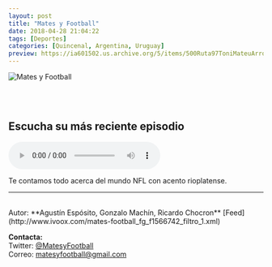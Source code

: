 ```yaml
---
layout: post
title: "Mates y Football"
date: 2018-04-28 21:04:22
tags: [Deportes]
categories: [Quincenal, Argentina, Uruguay]
preview: https://ia601502.us.archive.org/5/items/500Ruta97ToniMateuArrom/300Logo_up-RicardoChocron.jpg
---
```


![Mates y Football](https://ia601502.us.archive.org/5/items/500Ruta97ToniMateuArrom/500Logo_up-RicardoChocron.jpg)

<br/>
<br/>

## Escucha su más reciente episodio

<!--reproductor-feed=http://www.ivoox.com/mates-football_fg_f1566742_filtro_1.xml-->
<!--reproductor-start-->
<audio id="audio" preload="auto" controls="" src="http://www.ivoox.com/mates-football-s01e11-analisis-los_mf_29808756_feed_1.mp3"></audio>
<!--reproductor-end-->

Te contamos todo acerca del mundo NFL con acento rioplatense.  

_ _ _
<br>
Autor: **Agustín Espósito, Gonzalo Machín, Ricardo Chocron**  
[Feed](http://www.ivoox.com/mates-football_fg_f1566742_filtro_1.xml)  



**Contacta:**  
Twitter: [@MatesyFootball](https://twitter.com/MatesyFootball)  
Correo: [matesyfootball@gmail.com](mailto:matesyfootball@gmail.com)  

